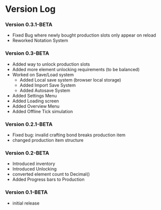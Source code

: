 # Version Log

### Version 0.3.1-BETA
* Fixed Bug where newly bought production slots only appear on reload
* Reworked Notation System

### Version 0.3-BETA
* Added way to unlock production slots
* Added more element unlocking requirements (to be balanced)
* Worked on Save/Load system
  * Added Local save system (browser local storage)
  * Added Import Save System
  * Added Autosave System
* Added Settings Menu
* Added Loading screen
* Added Overview Menu
* Added Offline Tick simulation

### Version 0.2.1-BETA
* Fixed bug: invalid crafting bond breaks production item
* changed production item structure

### Version 0.2-BETA
* Introduced inventory
* Introduced Unlocking
* converted element count to Decimal()
* Added Progress bars to Production

### Version 0.1-BETA
* initial release